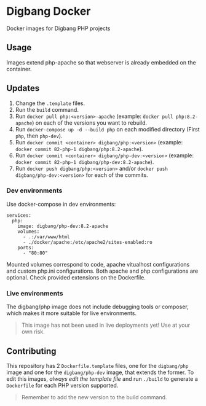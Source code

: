 # Digbang Docker
Docker images for Digbang PHP projects

## Usage
Images extend php-apache so that webserver is already embedded on the container.

## Updates

1. Change the `.template` files.
2. Run the `build` command.
3. Run `docker pull php:<version>-apache` (example: `docker pull php:8.2-apache`) on each of the versions you want to rebuild.
4. Run `docker-compose up -d --build php` on each modified directory (First `php`, then `php-dev`).
5. Run `docker commit <container> digbang/php:<version>` (example: `docker commit 82-php-1 digbang/php:8.2-apache`).
6. Run `docker commit <container> digbang/php-dev:<version>` (example: `docker commit 82-php-1 digbang/php-dev:8.2-apache`).
7. Run `docker push digbang/php:<version>` and/or `docker push digbang/php-dev:<version>` for each of the commits.


### Dev environments
Use docker-compose in dev environments:

```
services:
  php:
    image: digbang/php-dev:8.2-apache
    volumes:
      - .:/var/www/html
      - ./docker/apache:/etc/apache2/sites-enabled:ro
    ports:
      - "80:80"
```

Mounted volumes correspond to code, apache vitualhost configurations and custom php.ini configurations. Both apache and php configurations are optional.
Check provided extensions on the Dockerfile.

### Live environments
The digbang/php image does not include debugging tools or composer, which makes it more suitable for live environments.

> This image has not been used in live deployments yet! Use at your own risk.

## Contributing
This repository has 2 `Dockerfile.template` files, one for the `digbang/php` image and one for the `digbang/php-dev` image, that extends the former.
To edit this images, *always edit the template file* and run `./build` to generate a `Dockerfile` for each PHP version supported.
> Remember to add the new version to the build command.
